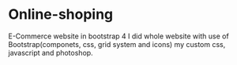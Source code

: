 # Online-shoping
E-Commerce  website in bootstrap 4
I did whole website with use of Bootstrap(componets, css, grid system and icons) my custom css, javascript and photoshop. 
